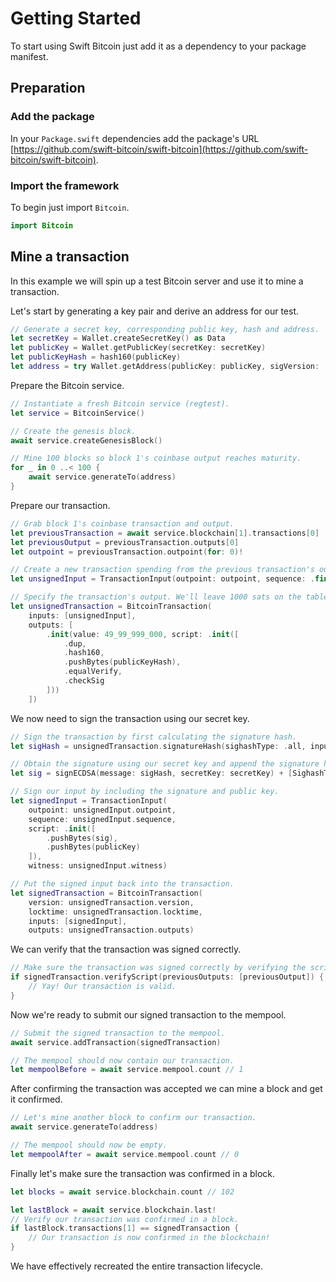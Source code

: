 # Getting Started

To start using Swift Bitcoin just add it as a dependency to your package manifest.

## Preparation

### Add the package

In your `Package.swift` dependencies add the package's URL [https://github.com/swift-bitcoin/swift-bitcoin](https://github.com/swift-bitcoin/swift-bitcoin).

### Import the framework

To begin just import `Bitcoin`.

```swift
import Bitcoin
```

## Mine a transaction

In this example we will spin up a test Bitcoin server and use it to mine a transaction.

Let's start by generating a key pair and derive an address for our test.

```swift
// Generate a secret key, corresponding public key, hash and address.
let secretKey = Wallet.createSecretKey() as Data
let publicKey = Wallet.getPublicKey(secretKey: secretKey)
let publicKeyHash = hash160(publicKey)
let address = try Wallet.getAddress(publicKey: publicKey, sigVersion: .base, network: .regtest)
```

Prepare the Bitcoin service.

```swift
// Instantiate a fresh Bitcoin service (regtest).
let service = BitcoinService()

// Create the genesis block.
await service.createGenesisBlock()

// Mine 100 blocks so block 1's coinbase output reaches maturity.
for _ in 0 ..< 100 {
    await service.generateTo(address)
}
```

Prepare our transaction.

```swift
// Grab block 1's coinbase transaction and output.
let previousTransaction = await service.blockchain[1].transactions[0]
let previousOutput = previousTransaction.outputs[0]
let outpoint = previousTransaction.outpoint(for: 0)!

// Create a new transaction spending from the previous transaction's outpoint.
let unsignedInput = TransactionInput(outpoint: outpoint, sequence: .final)

// Specify the transaction's output. We'll leave 1000 sats on the table to tip miners. We'll re-use the origin address for simplicity.
let unsignedTransaction = BitcoinTransaction(
    inputs: [unsignedInput],
    outputs: [
        .init(value: 49_99_999_000, script: .init([
            .dup,
            .hash160,
            .pushBytes(publicKeyHash),
            .equalVerify,
            .checkSig
        ]))
    ])
```

We now need to sign the transaction using our secret key.

```swift
// Sign the transaction by first calculating the signature hash.
let sigHash = unsignedTransaction.signatureHash(sighashType: .all, inputIndex: 0, previousOutput: previousOutput, scriptCode: previousOutput.script.data)

// Obtain the signature using our secret key and append the signature hash type.
let sig = signECDSA(message: sigHash, secretKey: secretKey) + [SighashType.all.value]

// Sign our input by including the signature and public key.
let signedInput = TransactionInput(
    outpoint: unsignedInput.outpoint,
    sequence: unsignedInput.sequence,
    script: .init([
        .pushBytes(sig),
        .pushBytes(publicKey)
    ]),
    witness: unsignedInput.witness)

// Put the signed input back into the transaction.
let signedTransaction = BitcoinTransaction(
    version: unsignedTransaction.version,
    locktime: unsignedTransaction.locktime,
    inputs: [signedInput],
    outputs: unsignedTransaction.outputs)
```

We can verify that the transaction was signed correctly. 

```swift
// Make sure the transaction was signed correctly by verifying the scripts.
if signedTransaction.verifyScript(previousOutputs: [previousOutput]) {
    // Yay! Our transaction is valid.
}
```

Now we're ready to submit our signed transaction to the mempool.

```swift
// Submit the signed transaction to the mempool.
await service.addTransaction(signedTransaction)

// The mempool should now contain our transaction.
let mempoolBefore = await service.mempool.count // 1
```

After confirming the transaction was accepted we can mine a block and get it confirmed.

```swift
// Let's mine another block to confirm our transaction.
await service.generateTo(address)

// The mempool should now be empty.
let mempoolAfter = await service.mempool.count // 0
```

Finally let's make sure the transaction was confirmed in a block.

```swift
let blocks = await service.blockchain.count // 102

let lastBlock = await service.blockchain.last!
// Verify our transaction was confirmed in a block.
if lastBlock.transactions[1] == signedTransaction {
    // Our transaction is now confirmed in the blockchain!
}
```

We have effectively recreated the entire transaction lifecycle.
